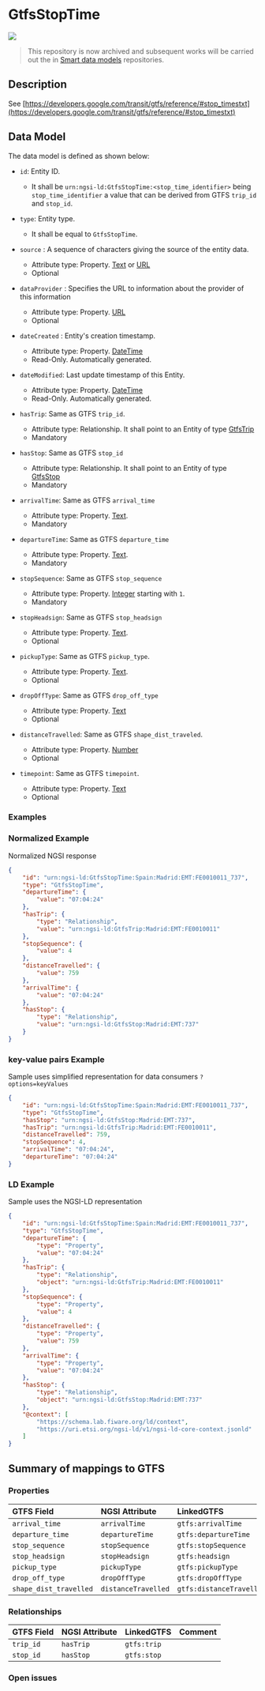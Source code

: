 # GtfsStopTime

![](https://nexus.lab.fiware.org/static/badges/statuses/deprecated.svg)

> This repository is now archived and subsequent works will be carried out the
> in [Smart data models](https://github.com/smart-data-models) repositories.

## Description

See
[https://developers.google.com/transit/gtfs/reference/#stop_timestxt](https://developers.google.com/transit/gtfs/reference/#stop_timestxt)

## Data Model

The data model is defined as shown below:

-   `id`: Entity ID.

    -   It shall be `urn:ngsi-ld:GtfsStopTime:<stop_time_identifier>` being
        `stop_time_identifier` a value that can be derived from GTFS `trip_id`
        and `stop_id`.

-   `type`: Entity type.

    -   It shall be equal to `GtfsStopTime`.

-   `source` : A sequence of characters giving the source of the entity data.

    -   Attribute type: Property. [Text](https://schema.org/Text) or
        [URL](https://schema.org/URL)
    -   Optional

-   `dataProvider` : Specifies the URL to information about the provider of this
    information

    -   Attribute type: Property. [URL](https://schema.org/URL)
    -   Optional

-   `dateCreated` : Entity's creation timestamp.

    -   Attribute type: Property. [DateTime](https://schema.org/DateTime)
    -   Read-Only. Automatically generated.

-   `dateModified`: Last update timestamp of this Entity.

    -   Attribute type: Property. [DateTime](https://schema.org/DateTime)
    -   Read-Only. Automatically generated.

-   `hasTrip`: Same as GTFS `trip_id`.

    -   Attribute type: Relationship. It shall point to an Entity of type
        [GtfsTrip](../../GtfsTrip/doc/spec.md)
    -   Mandatory

-   `hasStop`: Same as GTFS `stop_id`

    -   Attribute type: Relationship. It shall point to an Entity of type
        [GtfsStop](../../GtfsStop/doc/spec.md)
    -   Mandatory

-   `arrivalTime`: Same as GTFS `arrival_time`

    -   Attribute type: Property. [Text](https://schema.org/Text).
    -   Mandatory

-   `departureTime`: Same as GTFS `departure_time`

    -   Attribute type: Property. [Text](https://schema.org/Text).
    -   Mandatory

-   `stopSequence`: Same as GTFS `stop_sequence`

    -   Attribute type: Property. [Integer](https://schema.org/Integer) starting
        with `1`.
    -   Mandatory

-   `stopHeadsign`: Same as GTFS `stop_headsign`

    -   Attribute type: Property. [Text](https://schema.org/Text).
    -   Optional

-   `pickupType`: Same as GTFS `pickup_type`.

    -   Attribute type: Property. [Text](https://schema.org/Text).
    -   Optional

-   `dropOffType`: Same as GTFS `drop_off_type`

    -   Attribute type: Property. [Text](https://schema.org/Text)
    -   Optional

-   `distanceTravelled`: Same as GTFS `shape_dist_traveled`.

    -   Attribute type: Property. [Number](https://schema.org/Number)
    -   Optional

-   `timepoint`: Same as GTFS `timepoint`.
    -   Attribute type: Property. [Text](https://schema.org/Text)
    -   Optional

### Examples

### Normalized Example

Normalized NGSI response

```json
{
    "id": "urn:ngsi-ld:GtfsStopTime:Spain:Madrid:EMT:FE0010011_737",
    "type": "GtfsStopTime",
    "departureTime": {
        "value": "07:04:24"
    },
    "hasTrip": {
        "type": "Relationship",
        "value": "urn:ngsi-ld:GtfsTrip:Madrid:EMT:FE0010011"
    },
    "stopSequence": {
        "value": 4
    },
    "distanceTravelled": {
        "value": 759
    },
    "arrivalTime": {
        "value": "07:04:24"
    },
    "hasStop": {
        "type": "Relationship",
        "value": "urn:ngsi-ld:GtfsStop:Madrid:EMT:737"
    }
}
```

### key-value pairs Example

Sample uses simplified representation for data consumers `?options=keyValues`

```json
{
    "id": "urn:ngsi-ld:GtfsStopTime:Spain:Madrid:EMT:FE0010011_737",
    "type": "GtfsStopTime",
    "hasStop": "urn:ngsi-ld:GtfsStop:Madrid:EMT:737",
    "hasTrip": "urn:ngsi-ld:GtfsTrip:Madrid:EMT:FE0010011",
    "distanceTravelled": 759,
    "stopSequence": 4,
    "arrivalTime": "07:04:24",
    "departureTime": "07:04:24"
}
```

### LD Example

Sample uses the NGSI-LD representation

```json
{
    "id": "urn:ngsi-ld:GtfsStopTime:Spain:Madrid:EMT:FE0010011_737",
    "type": "GtfsStopTime",
    "departureTime": {
        "type": "Property",
        "value": "07:04:24"
    },
    "hasTrip": {
        "type": "Relationship",
        "object": "urn:ngsi-ld:GtfsTrip:Madrid:EMT:FE0010011"
    },
    "stopSequence": {
        "type": "Property",
        "value": 4
    },
    "distanceTravelled": {
        "type": "Property",
        "value": 759
    },
    "arrivalTime": {
        "type": "Property",
        "value": "07:04:24"
    },
    "hasStop": {
        "type": "Relationship",
        "object": "urn:ngsi-ld:GtfsStop:Madrid:EMT:737"
    },
    "@context": [
        "https://schema.lab.fiware.org/ld/context",
        "https://uri.etsi.org/ngsi-ld/v1/ngsi-ld-core-context.jsonld"
    ]
}
```

## Summary of mappings to GTFS

### Properties

| GTFS Field             | NGSI Attribute      | LinkedGTFS               | Comment |
| :--------------------- | :------------------ | :----------------------- | :------ |
| `arrival_time`         | `arrivalTime`       | `gtfs:arrivalTime`       |         |
| `departure_time`       | `departureTime`     | `gtfs:departureTime`     |         |
| `stop_sequence`        | `stopSequence`      | `gtfs:stopSequence`      |         |
| `stop_headsign`        | `stopHeadsign`      | `gtfs:headsign`          |         |
| `pickup_type`          | `pickupType`        | `gtfs:pickupType`        |         |
| `drop_off_type`        | `dropOffType`       | `gtfs:dropOffType`       |         |
| `shape_dist_travelled` | `distanceTravelled` | `gtfs:distanceTravelled` |         |

### Relationships

| GTFS Field | NGSI Attribute | LinkedGTFS  | Comment |
| :--------- | :------------- | :---------- | :------ |
| `trip_id`  | `hasTrip`      | `gtfs:trip` |         |
| `stop_id`  | `hasStop`      | `gtfs:stop` |         |

### Open issues
